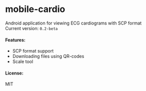 # mobile-cardio
Android application for viewing ECG cardiograms with SCP format  
Current version: ```0.2-beta```  

#### Features:  
* SCP format support
* Downloading files using QR-codes
* Scale tool  

#### License:  
MIT

